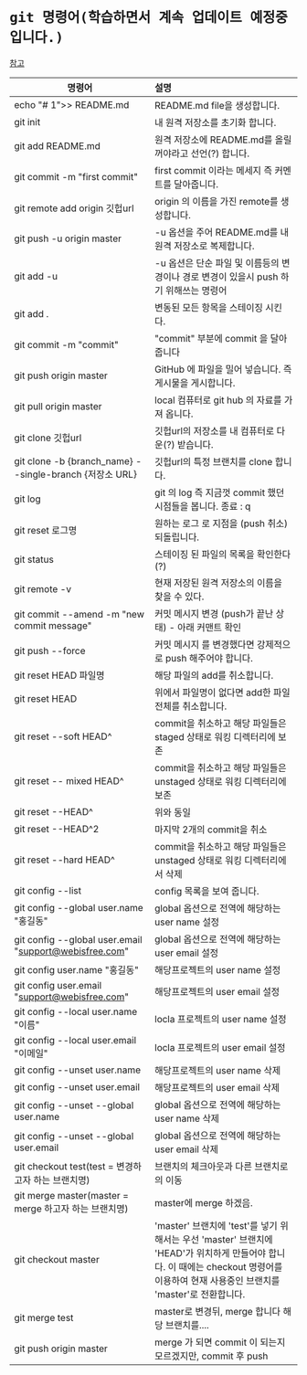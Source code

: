 ﻿# `git 명령어(학습하면서 계속 업데이트 예정중입니다.)`

[참고](https://blog.naver.com/tjddjs90/221876885733)

| 명령어                                                  | 설명                                                                                                                                                                                  |
| ------------------------------------------------------- | :------------------------------------------------------------------------------------------------------------------------------------------------------------------------------------ |
| echo "# 1">> README.md                                  | README.md file을 생성합니다.                                                                                                                                                          |
| git init                                                | 내 원격 저장소를 초기화 합니다.                                                                                                                                                       |
| git add README.md                                       | 원격 저장소에 README.md를 올릴꺼야라고 선언(?) 합니다.                                                                                                                                |
| git commit -m "first commit"                            | first commit 이라는 메세지 즉 커멘트를 달아줍니다.                                                                                                                                    |
| git remote add origin 깃헙url                           | origin 의 이름을 가진 remote를 생성합니다.                                                                                                                                            |
| git push -u origin master                               | -u 옵션을 주어 README.md를 내 원격 저장소로 복제합니다.                                                                                                                               |
| git add -u                                              | -u 옵션은 단순 파일 및 이름등의 변경이나 경로 변경이 있을시 push 하기 위해쓰는 명령어                                                                                                 |
| git add .                                               | 변동된 모든 항목을 스테이징 시킨다.                                                                                                                                                   |
| git commit -m "commit"                                  | "commit" 부분에 commit 을 달아 줍니다                                                                                                                                                 |
| git push origin master                                  | GitHub 에 파일을 밀어 넣습니다. 즉 게시물을 게시합니다.                                                                                                                               |
| git pull origin master                                  | local 컴퓨터로 git hub 의 자료를 가져 옵니다.                                                                                                                                         |
| git clone 깃헙url                                       | 깃헙url의 저장소를 내 컴퓨터로 다운(?) 받습니다.                                                                                                                                      |
| git clone -b {branch_name} --single-branch {저장소 URL} | 깃헙url의 특정 브랜치를 clone 합니다.                                                                                                                                                 |
| git log                                                 | git 의 log 즉 지금껏 commit 했던 시점들을 봅니다. 종료 : q                                                                                                                            |
| git reset 로그명                                        | 원하는 로그 로 지점을 (push 취소)되돌립니다.                                                                                                                                          |
| git status                                              | 스테이징 된 파일의 목록을 확인한다 (?)                                                                                                                                                |
| git remote -v                                           | 현재 저장된 원격 저장소의 이름을 찾을 수 있다.                                                                                                                                        |
| git commit --amend -m "new commit message"              | 커밋 메시지 변경 (push가 끝난 상태) - 아래 커맨트 확인                                                                                                                                |
| git push --force                                        | 커밋 메시지 를 변경했다면 강제적으로 push 해주어야 합니다.                                                                                                                            |
| git reset HEAD 파일명                                   | 해당 파일의 add를 취소합니다.                                                                                                                                                         |
| git reset HEAD                                          | 위에서 파일명이 없다면 add한 파일 전체를 취소합니다.                                                                                                                                  |
| git reset --soft HEAD^                                  | commit을 취소하고 해당 파일들은 staged 상태로 워킹 디렉터리에 보존                                                                                                                    |
| git reset -- mixed HEAD^                                | commit을 취소하고 해당 파일들은 unstaged 상태로 워킹 디렉터리에 보존                                                                                                                  |
| git reset --HEAD^                                       | 위와 동일                                                                                                                                                                             |
| git reset --HEAD^2                                      | 마지막 2개의 commit을 취소                                                                                                                                                            |
| git reset --hard HEAD^                                  | commit을 취소하고 해당 파일들은 unstaged 상태로 워킹 디렉터리에서 삭제                                                                                                                |
| git config --list                                       | config 목록을 보여 줍니다.                                                                                                                                                            |
| git config --global user.name "홍길동"                  | global 옵션으로 전역에 해당하는 user name 설정                                                                                                                                        |
| git config --global user.email "support@webisfree.com"  | global 옵션으로 전역에 해당하는 user email 설정                                                                                                                                       |
| git config user.name "홍길동"                           | 해당프로젝트의 user name 설정                                                                                                                                                         |
| git config user.email "support@webisfree.com"           | 해당프로젝트의 user email 설정                                                                                                                                                        |
| git config --local user.name "이름"                     | locla 프로젝트의 user name 설정                                                                                                                                                       |
| git config --local user.email "이메일"                  | locla 프로젝트의 user email 설정                                                                                                                                                      |
| git config --unset user.name                            | 해당프로젝트의 user name 삭제                                                                                                                                                         |
| git config --unset user.email                           | 해당프로젝트의 user email 삭제                                                                                                                                                        |
| git config --unset --global user.name                   | global 옵션으로 전역에 해당하는 user name 삭제                                                                                                                                        |
| git config --unset --global user.email                  | global 옵션으로 전역에 해당하는 user email 삭제                                                                                                                                       |
| git checkout test(test = 변경하고자 하는 브랜치명)      | 브랜치의 체크아웃과 다른 브랜치로의 이동                                                                                                                                              |
| git merge master(master = merge 하고자 하는 브랜치명)   | master에 merge 하겠음.                                                                                                                                                                |
| git checkout master                                     | 'master' 브랜치에 'test'를 넣기 위해서는 우선 'master' 브랜치에 'HEAD'가 위치하게 만들어야 합니다. 이 때에는 checkout 명령어를 이용하여 현재 사용중인 브랜치를 'master'로 전환합니다. |
| git merge test                                          | master로 변경뒤, merge 합니다 해당 브랜치를....                                                                                                                                       |
| git push origin master                                  | merge 가 되면 commit 이 되는지 모르겠지만, commit 후 push                                                                                                                             |
